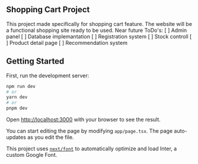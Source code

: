 ## Shopping Cart Project
This project made specifically for shopping cart feature. The website will be a functional shopping site ready to be used.
Near future ToDo's:
[ ] Admin panel
[ ] Database implemantation
[ ] Registration system
[ ] Stock controll
[ ] Product detail page
[ ] Recommendation system
## Getting Started

First, run the development server:

```bash
npm run dev
# or
yarn dev
# or
pnpm dev
```

Open [http://localhost:3000](http://localhost:3000) with your browser to see the result.

You can start editing the page by modifying `app/page.tsx`. The page auto-updates as you edit the file.

This project uses [`next/font`](https://nextjs.org/docs/basic-features/font-optimization) to automatically optimize and load Inter, a custom Google Font.


